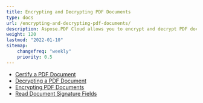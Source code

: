 ```yaml
---
title: Encrypting and Decrypting PDF Documents
type: docs
url: /encrypting-and-decrypting-pdf-documents/
description: Aspose.PDF Cloud allows you to encrypt and decrypt PDF documents using signature and certification.
weight: 120
lastmod: "2022-01-10"
sitemap:
    changefreq: "weekly"
    priority: 0.5
---
```


- [Certify a PDF Document](/pdf/certify-a-pdf-document/)
- [Decrypting a PDF Document](/pdf/decrypting-a-pdf-document/)
- [Encrypting PDF Documents](/pdf/encrypting-pdf-documents/)
- [Read Document Signature Fields](/pdf/read-document-signature-fields/)
